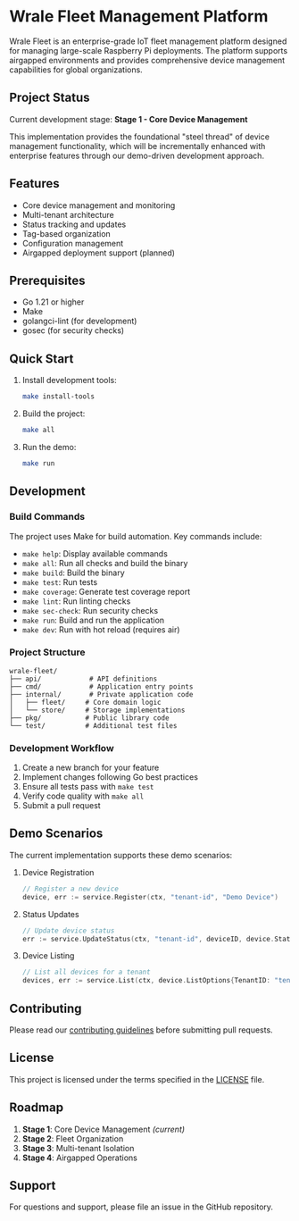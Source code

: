 # Wrale Fleet Management Platform

Wrale Fleet is an enterprise-grade IoT fleet management platform designed for managing large-scale Raspberry Pi deployments. The platform supports airgapped environments and provides comprehensive device management capabilities for global organizations.

## Project Status

Current development stage: **Stage 1 - Core Device Management**

This implementation provides the foundational "steel thread" of device management functionality, which will be incrementally enhanced with enterprise features through our demo-driven development approach.

## Features

- Core device management and monitoring
- Multi-tenant architecture
- Status tracking and updates
- Tag-based organization
- Configuration management
- Airgapped deployment support (planned)

## Prerequisites

- Go 1.21 or higher
- Make
- golangci-lint (for development)
- gosec (for security checks)

## Quick Start

1. Install development tools:
   ```bash
   make install-tools
   ```

2. Build the project:
   ```bash
   make all
   ```

3. Run the demo:
   ```bash
   make run
   ```

## Development

### Build Commands

The project uses Make for build automation. Key commands include:

- `make help`: Display available commands
- `make all`: Run all checks and build the binary
- `make build`: Build the binary
- `make test`: Run tests
- `make coverage`: Generate test coverage report
- `make lint`: Run linting checks
- `make sec-check`: Run security checks
- `make run`: Build and run the application
- `make dev`: Run with hot reload (requires air)

### Project Structure

```
wrale-fleet/
├── api/            # API definitions
├── cmd/            # Application entry points
├── internal/       # Private application code
│   ├── fleet/     # Core domain logic
│   └── store/     # Storage implementations
├── pkg/           # Public library code
└── test/          # Additional test files
```

### Development Workflow

1. Create a new branch for your feature
2. Implement changes following Go best practices
3. Ensure all tests pass with `make test`
4. Verify code quality with `make all`
5. Submit a pull request

## Demo Scenarios

The current implementation supports these demo scenarios:

1. Device Registration
   ```go
   // Register a new device
   device, err := service.Register(ctx, "tenant-id", "Demo Device")
   ```

2. Status Updates
   ```go
   // Update device status
   err := service.UpdateStatus(ctx, "tenant-id", deviceID, device.StatusOnline)
   ```

3. Device Listing
   ```go
   // List all devices for a tenant
   devices, err := service.List(ctx, device.ListOptions{TenantID: "tenant-id"})
   ```

## Contributing

Please read our [contributing guidelines](CONTRIBUTING.md) before submitting pull requests.

## License

This project is licensed under the terms specified in the [LICENSE](LICENSE) file.

## Roadmap

1. **Stage 1**: Core Device Management _(current)_
2. **Stage 2**: Fleet Organization
3. **Stage 3**: Multi-tenant Isolation
4. **Stage 4**: Airgapped Operations

## Support

For questions and support, please file an issue in the GitHub repository.